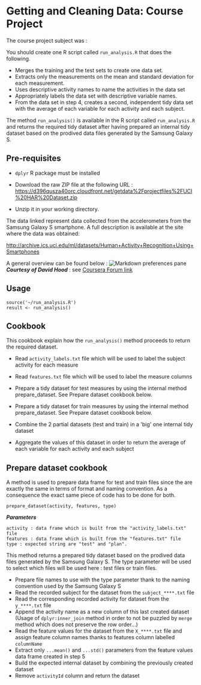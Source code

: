 # Getting and Cleaning Data: Course Project

The course project subject was : 

You should create one R script called `run_analysis.R` that does the following. 

* Merges the training and the test sets to create one data set.
* Extracts only the measurements on the mean and standard deviation for each measurement. 
* Uses descriptive activity names to name the activities in the data set
* Appropriately labels the data set with descriptive variable names. 
* From the data set in step 4, creates a second, independent tidy data set with the average of each variable for each activity and each subject.

The method `run_analysis()` is available in the R script called `run_analysis.R` and returns the required tidy dataset after having prepared an internal tidy dataset based on the prodived data files generated by the Samsung Galaxy S.


##  Pre-requisites

* `dplyr` R package must be installed

* Download the raw ZIP file at the following URL : 
<a href="https://d396qusza40orc.cloudfront.net/getdata%2Fprojectfiles%2FUCI%20HAR%20Dataset.zip">https://d396qusza40orc.cloudfront.net/getdata%2Fprojectfiles%2FUCI%20HAR%20Dataset.zip</a>

* Unzip it in your working directory.

The data linked represent data collected from the accelerometers from the Samsung Galaxy S smartphone. A full description is available at the site where the data was obtained: 

<a href="http://archive.ics.uci.edu/ml/datasets/Human+Activity+Recognition+Using+Smartphones">http://archive.ics.uci.edu/ml/datasets/Human+Activity+Recognition+Using+Smartphones</a>

A general overview can be found below : 
![Markdown preferences pane](https://coursera-forum-screenshots.s3.amazonaws.com/ab/a2776024af11e4a69d5576f8bc8459/Slide2.png)
 ***Courtesy of David Hood*** : see <a href="https://class.coursera.org/getdata-015/forum/thread?thread_id=112">Coursera Forum link</a> 

##  Usage 

	source('~/run_analysis.R')
	result <- run_analysis()

##  Cookbook
This cookbook explain how the `run_analysis()` method proceeds to return the required dataset.
	
* Read `activity_labels.txt` file which will be used to label the subject activity for each measure

* Read `features.txt` file which will be used to label the measure columns

* Prepare a tidy dataset for test measures by using the internal method prepare_dataset. See Prepare dataset cookbook below.

* Prepare a tidy dataset for train measures by using the internal method prepare_dataset. See Prepare dataset cookbook below.

* Combine the 2 partial datasets (test and train) in a 'big' one internal tidy dataset

* Aggregate the values of this dataset in order to return the average of each variable for each activity and each subject


## Prepare dataset cookbook

A method is used to prepare data frame for test and train files since the are exactly the same in terms of format and naming convention. As a consequence the exact same piece of code has to be done for both. 

 	prepare_dataset(activity, features, type) 

***Parameters***

	activity : data frame which is built from the "activity_labels.txt" file 
	features : data frame which is built from the "features.txt" file 
	type : expected string are "test" and "plan".

This method returns a prepared tidy dataset based on the prodived data files generated by the Samsung Galaxy S. The type parameter will be used to select which files will be used here : test files or train files.


* Prepare file names to use with the type parameter thank to the naming convention used by the Samsung Galaxy S
* Read the recorded subject for the dataset from the `subject_****.txt` file 
* Read the corresponding recorded activity for dataset from the `y_****.txt` file 
* Append the activity name as a new column of this last created dataset (Usage of `dplyr:inner_join` method in order to not be puzzled by `merge` method which does not preserve the row order...)
* Read the feature values for the dataset from the `X_****.txt` file and assign feature column names thanks to features column labelled `columnName`
* Extract only `...mean()` and `...std()` parameters from the feature values data frame created in step 5
* Build the expected internal dataset by combining the previously created dataset
* Remove `activityId` column and return the dataset
     